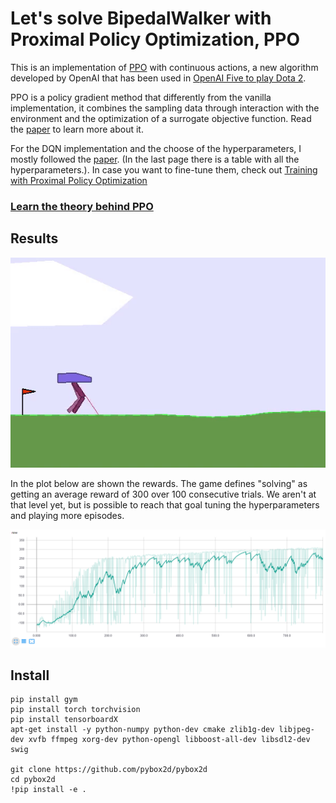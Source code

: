 # Let's solve BipedalWalker with Proximal Policy Optimization, PPO

This is an implementation of [PPO](https://blog.openai.com/openai-baselines-ppo/) with continuous actions, a new algorithm developed by OpenAI that has been used in [OpenAI Five to play Dota 2](https://blog.openai.com/openai-five/).

PPO is a policy gradient method that differently from the vanilla implementation, it combines the sampling data through interaction with the environment and the optimization of a surrogate objective function. Read the [paper](https://arxiv.org/pdf/1707.06347.pdf) to learn more about it.

For the DQN implementation and the choose of the hyperparameters, I mostly followed the [paper](https://arxiv.org/pdf/1707.06347.pdf). (In the last page there is a table with all the hyperparameters.). In case you want to fine-tune them, check out [Training with Proximal Policy Optimization](https://github.com/Unity-Technologies/ml-agents/blob/master/docs/Training-PPO.md)

### [Learn the theory behind PPO](../README.md)


## Results

![walker gif](imgs/walker_gif.gif)

In the plot below are shown the rewards. The game defines "solving" as getting an average reward of 300 over 100 consecutive trials. We aren't at that level yet, but is possible to reach that goal tuning the hyperparameters and playing more episodes.

![results](imgs/rew_walker.png)


## Install

```
pip install gym
pip install torch torchvision
pip install tensorboardX
apt-get install -y python-numpy python-dev cmake zlib1g-dev libjpeg-dev xvfb ffmpeg xorg-dev python-opengl libboost-all-dev libsdl2-dev swig

git clone https://github.com/pybox2d/pybox2d
cd pybox2d
!pip install -e .
```
